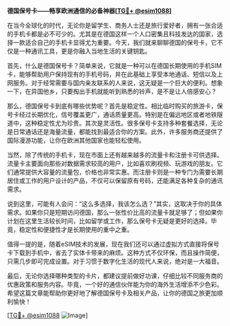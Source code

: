 **德国保号卡——畅享欧洲通信的必备神器[[TG💪+ @esim1088](https://t.me/s/esim1088)]**

在当今全球化的时代，无论你是留学生、商务人士还是旅行爱好者，拥有一张合适的手机卡都是必不可少的。尤其是在德国这样一个人口密集且科技发达的国家，选择一款适合自己的手机卡显得尤为重要。今天，我们就来聊聊德国的保号卡，它不仅是一种通讯工具，更是你融入当地生活的关键钥匙。

首先，什么是德国保号卡？简单来说，它就是一种可以在德国长期使用的手机SIM卡，能够帮助用户保持现有的手机号码，并在此基础上享受本地通话、短信以及上网服务。对于经常需要与国内亲友联系的人来说，这无疑是一个巨大的便利。想象一下，在异国他乡，只要掏出手机就能听到熟悉的铃声，是不是让人倍感安心？

那么，德国保号卡到底有哪些优势呢？首先是稳定性。相比临时购买的旅游卡，保号卡经过长期优化，信号覆盖更广，通话质量更高。特别是在偏远地区或者地铁隧道中，这种稳定性尤为珍贵。其次是灵活性。很多保号卡支持多种套餐选择，无论是日常通话还是海量流量，都能找到最适合你的方案。此外，许多服务商还提供了国际漫游功能，让你在欧洲其他国家也能轻松使用。

当然，除了传统的手机卡，现在市面上还有越来越多的流量卡和注册卡可供选择。流量卡主要面向那些对数据需求较高的用户，比如喜欢刷视频、玩游戏的朋友。它们通常提供大容量的流量包，价格也非常实惠。而注册卡则是一种专门为需要长期居住或工作的用户设计的产品，不仅可以保留原有号码，还能满足各种复杂的通讯需求。

说到这里，可能有人会问：“这么多选择，我该怎么选？”其实，这取决于你的具体需求。如果你只是短期访问德国，那么一张性价比高的流量卡就足够了；但如果你计划在这里生活较长时间，比如留学或工作，那么保号卡无疑是更好的选择。毕竟，稳定性和便捷性才是长期使用的重中之重。

值得一提的是，随着eSIM技术的发展，现在我们还可以通过虚拟方式直接将保号卡下载到手机中，省去了实体卡带来的麻烦。这种方式不仅环保，而且操作简便，只需几步即可完成设置。对于习惯于数字化生活的现代人来说，绝对是一大福音。

最后，无论你选择哪种类型的卡片，都建议提前做好功课，仔细比较不同服务商的优惠政策和服务内容。毕竟，一个好的通信伙伴能为你的海外生活增添不少色彩。希望这篇文章能帮助你更好地了解德国保号卡及相关产品，让你的德国之旅更加顺利愉快！

[[TG💪+ @esim1088](https://t.me/s/esim1088) ![Image](https://i.postimg.cc/4NQfJmqS/Snipaste-2025-05-13-00-14-12.png)]